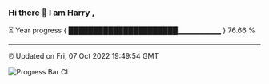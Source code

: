 ### Hi there 👋 I am Harry , 

⏳ Year progress { ██████████████████████▁▁▁▁▁▁▁▁ } 76.66 %

---

⏰ Updated on Fri, 07 Oct 2022 19:49:54 GMT

![Progress Bar CI](https://github.com/duykhang68/duykhang68/workflows/Progress%20Bar%20CI/badge.svg)
